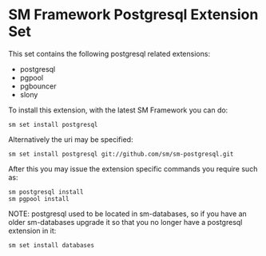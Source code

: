 # SM Framework Postgresql Extension Set


This set contains the following postgresql related extensions:

* postgresql
* pgpool
* pgbouncer
* slony

To install this extension, with the latest SM Framework you can do:

    sm set install postgresql

Alternatively the uri may be specified:

    sm set install postgresql git://github.com/sm/sm-postgresql.git

After this you may issue the extension specific commands you require such as:

    sm postgresql install
    sm pgpool install

NOTE: postgresql used to be located in sm-databases, so if you have an
older sm-databases upgrade it so that you no longer have a postgresql
extension in it:

    sm set install databases

